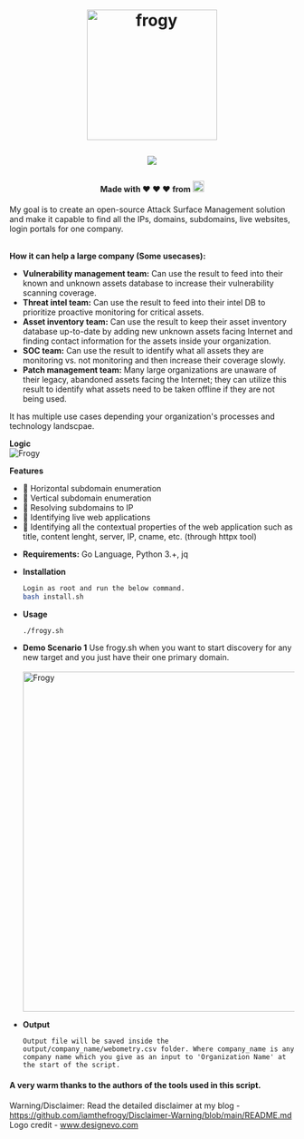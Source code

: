 <h1 align="center">
  <a href="https://github.com/iamthefrogy/frogy"><img src="https://user-images.githubusercontent.com/8291014/148647453-9328388b-1d04-4f76-99f4-c1f8d6aa8929.jpg" alt="frogy" height=230px></a>

![](https://visitor-badge.glitch.me/badge?page_id=iamthefrogy.frogy)<a href="https://twitter.com/iamthefrogy"> </a>

  </h1>
<h4 align="center"> Made with ❤️ ❤️ ❤️ from <img src="https://user-images.githubusercontent.com/8291014/145205748-5530f102-9102-4659-a141-21872f237c57.png" alt="frogy" height=20px> </h4>
My goal is to create an open-source Attack Surface Management solution and make it capable to find all the IPs, domains, subdomains, live websites, login portals for one company. <br/><br/>

**How it can help a large company (Some usecases):**
- **Vulnerability management team:** Can use the result to feed into their known and unknown assets database to increase their vulnerability scanning coverage.
- **Threat intel team:** Can use the result to feed into their intel DB to prioritize proactive monitoring for critical assets.
- **Asset inventory team:** Can use the result to keep their asset inventory database up-to-date by adding new unknown assets facing Internet and finding contact information for the assets inside your organization.
- **SOC team:** Can use the result to identify what all assets they are monitoring vs. not monitoring and then increase their coverage slowly.
- **Patch management team:** Many large organizations are unaware of their legacy, abandoned assets facing the Internet; they can utilize this result to identify what assets need to be taken offline if they are not being used.<br/>

It has multiple use cases depending your organization's processes and technology landscpae.

**Logic** <br/>
<img src="https://user-images.githubusercontent.com/8291014/196818780-7335b67d-1fc2-4b19-9e46-0e7813fbd8ee.jpg" alt="Frogy" title="Frogy" />

**Features**
- :frog: Horizontal subdomain enumeration
- :frog: Vertical subdomain enumeration
- :frog: Resolving subdomains to IP
- :frog: Identifying live web applications
- :frog: Identifying all the contextual properties of the web application such as title, content lenght, server, IP, cname, etc. (through httpx tool)

+ **Requirements:** Go Language, Python 3.+, jq<br/>
    
+ **Installation**
    ```sh
  Login as root and run the below command.
  bash install.sh
    ```
+ **Usage**
    ```sh
    ./frogy.sh
    ```
+ **Demo Scenario 1**
Use frogy.sh when you want to start discovery for any new target and you just have their one primary domain. <br/>
    <br/><img src="https://github.com/iamthefrogy/frogy/assets/8291014/2ff88fa4-29d0-4811-aca6-6fb79158c523" alt="Frogy" title="Frogy" height=600px />
    
+ **Output**
    ```
    Output file will be saved inside the output/company_name/webometry.csv folder. Where company_name is any company name which you give as an input to 'Organization Name' at the start of the script.
    ```
#### A very warm thanks to the authors of the tools used in this script.

Warning/Disclaimer: Read the detailed disclaimer at my blog - https://github.com/iamthefrogy/Disclaimer-Warning/blob/main/README.md <br/>
Logo credit - www.designevo.com
